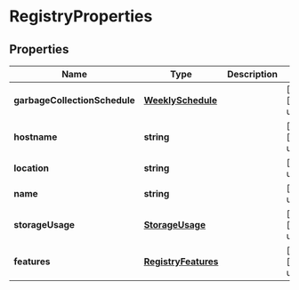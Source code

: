# RegistryProperties

## Properties
| Name | Type | Description | Notes |
| ------------ | ------------- | ------------- | ------------- |
| **garbageCollectionSchedule** | [**WeeklySchedule**](WeeklySchedule.md) |  | [optional] [default to undefined] |
| **hostname** | **string** |  | [optional] [default to undefined] |
| **location** | **string** |  | [default to undefined] |
| **name** | **string** |  | [default to undefined] |
| **storageUsage** | [**StorageUsage**](StorageUsage.md) |  | [optional] [default to undefined] |
| **features** | [**RegistryFeatures**](RegistryFeatures.md) |  | [optional] [default to undefined] |


